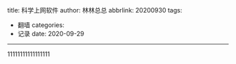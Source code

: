 title: 科学上网软件
author: 林林总总
abbrlink: 20200930
tags:
  - 翻墙
categories:
  - 记录
date: 2020-09-29
---
11111111111111111
